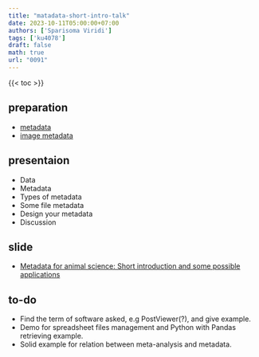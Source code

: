 ```yaml
---
title: "matadata-short-intro-talk"
date: 2023-10-11T05:00:00+07:00
authors: ['Sparisoma Viridi']
tags: ['ku4078']
draft: false
math: true
url: "0091"
---
```

{{< toc >}}


## preparation
+ [metadata](../0076/)
+ [image metadata](../0089/)


## presentaion
+ Data
+ Metadata
+ Types of metadata
+ Some file metadata
+ Design your metadata
+ Discussion


## slide
+ [Metadata for animal science: Short introduction and some possible applications](https://doi.org/10.5281/zenodo.8429155)


## to-do
+ Find the term of software asked, e.g PostViewer(?), and give example.
+ Demo for spreadsheet files management and Python with Pandas retrieving example.
+ Solid example for relation between meta-analysis and metadata.
